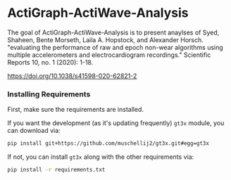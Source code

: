
# ActiGraph-ActiWave-Analysis

<!-- badges: start -->
<!-- badges: end -->

The goal of ActiGraph-ActiWave-Analysis is to present anaylses of Syed, Shaheen, Bente Morseth, Laila A. Hopstock, and Alexander Horsch. "evaluating the performance of raw and epoch non-wear algorithms using multiple accelerometers and electrocardiogram recordings." Scientific Reports 10, no. 1 (2020): 1-18.

https://doi.org/10.1038/s41598-020-62821-2

### Installing Requirements

First, make sure the requirements are installed.

If you want the development (as it's updating frequently) `gt3x` module, you can download via:

```bash
pip install git+https://github.com/muschellij2/gt3x.git#egg=gt3x
````

If not, you can install `gt3x` along with the other requirements via:

```bash
pip install -r requirements.txt
```

